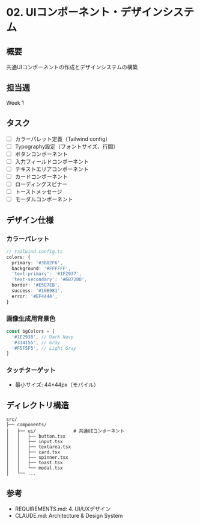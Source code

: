 # 02. UIコンポーネント・デザインシステム

## 概要
共通UIコンポーネントの作成とデザインシステムの構築

## 担当週
Week 1

## タスク

- [ ] カラーパレット定義（Tailwind config）
- [ ] Typography設定（フォントサイズ、行間）
- [ ] ボタンコンポーネント
- [ ] 入力フィールドコンポーネント
- [ ] テキストエリアコンポーネント
- [ ] カードコンポーネント
- [ ] ローディングスピナー
- [ ] トーストメッセージ
- [ ] モーダルコンポーネント

## デザイン仕様

### カラーパレット
```typescript
// tailwind.config.ts
colors: {
  primary: '#3B82F6',
  background: '#FFFFFF',
  'text-primary': '#1F2937',
  'text-secondary': '#6B7280',
  border: '#E5E7EB',
  success: '#10B981',
  error: '#EF4444',
}
```

### 画像生成用背景色
```typescript
const bgColors = [
  '#1E293B', // Dark Navy
  '#334155', // Gray
  '#F5F5F5', // Light Gray
]
```

### タッチターゲット
- 最小サイズ: 44×44px（モバイル）

## ディレクトリ構造
```
src/
├── components/
│   ├── ui/              # 共通UIコンポーネント
│   │   ├── button.tsx
│   │   ├── input.tsx
│   │   ├── textarea.tsx
│   │   ├── card.tsx
│   │   ├── spinner.tsx
│   │   ├── toast.tsx
│   │   └── modal.tsx
│   └── ...
```

## 参考
- REQUIREMENTS.md: 4. UI/UXデザイン
- CLAUDE.md: Architecture & Design System
